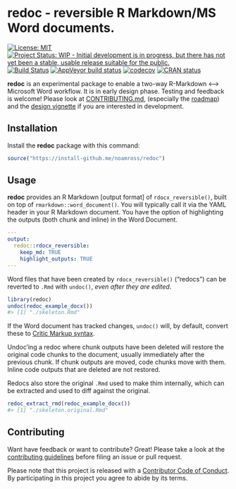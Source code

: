 
<!-- README.md is generated from README.Rmd. Please edit that file -->

# redoc - reversible R Markdown/MS Word documents.

<!-- badges: start -->

[![License:
MIT](https://img.shields.io/badge/License-MIT-blue.svg)](https://opensource.org/licenses/MIT)
[![Project Status: WIP - Initial development is in progress, but there
has not yet been a stable, usable release suitable for the
public.](http://www.repostatus.org/badges/latest/wip.svg)](http://www.repostatus.org/#wip)
[![Build
Status](https://travis-ci.org/noamross/redoc.svg?branch=master)](https://travis-ci.org/noamross/redoc)
[![AppVeyor build
status](https://ci.appveyor.com/api/projects/status/github/noamross/redoc?branch=master&svg=true)](https://ci.appveyor.com/project/noamross/redoc)
[![codecov](https://codecov.io/gh/noamross/redoc/branch/master/graph/badge.svg)](https://codecov.io/gh/noamross/redoc)
[![CRAN
status](https://www.r-pkg.org/badges/version/redoc)](https://cran.r-project.org/package=redoc)
<!-- badges: end -->

**redoc** is an experimental package to enable a two-way R-Markdown ⟷
Microsoft Word workflow. It is in early design phase. Testing and
feedback is welcome\! Please look at
[CONTRIBUTING.md](https://github.com/noamross/redoc/blob/master/.github/CONTRIBUTING.md),
(especially the
[roadmap](https://github.com/noamross/redoc/blob/master/.github/CONTRIBUTING.md#roadmap))
and the [design
vignette](https://noamross.github.io/redoc/articles/redoc-package-design.md)
if you are interested in development.

## Installation

Install the **redoc** package with this command:

``` r
source("https://install-github.me/noamross/redoc")
```

## Usage

**redoc** provides an R Markdown \[output format\] of
`rdocx_reversible()`, built on top of `rmarkdown::word_document()`. You
will typically call it via the YAML header in your R Markdown document.
You have the option of highlighting the outputs (both chunk and inline)
in the Word Document.

``` yaml
---
output:
  redoc::rdocx_reversible:
    keep_md: TRUE
    highlight_outputs: TRUE
---
```

Word files that have been created by `rdocx_reversible()` (“redocs”) can
be reverted to `.Rmd` with `undoc()`, *even after they are edited*.

``` r
library(redoc)
undoc(redoc_example_docx())
#> [1] "./skeleton.Rmd"
```

If the Word document has tracked changes, `undoc()` will, by default,
convert these to [Critic Markup
syntax](http://criticmarkup.com/spec.php#thebasicsyntax).

Undoc’ing a redoc where chunk outputs have been deleted will restore the
original code chunks to the document, usually immediately after the
previous chunk. If chunk outputs are moved, code chunks move with them.
Inline code outputs that are deleted are not restored.

Redocs also store the original `.Rmd` used to make thim internally,
which can be extracted and used to diff against the original.

``` r
redoc_extract_rmd(redoc_example_docx())
#> [1] "./skeleton.original.Rmd"
```

## Contributing

Want have feedback or want to contribute? Great\! Please take a look at
the [contributing
guidelines](https://github.com/noamross/redoc/blob/master/.github/CONTRIBUTING.md)
before filing an issue or pull request.

Please note that this project is released with a [Contributor Code of
Conduct](https://github.com/noamross/redoc/blob/master/.github/CODE_OF_CONDUCT.md).
By participating in this project you agree to abide by its terms.
